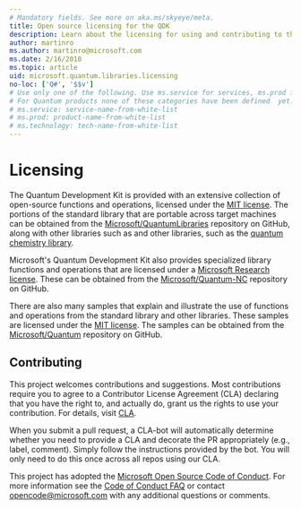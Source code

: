 ```yaml
---
# Mandatory fields. See more on aka.ms/skyeye/meta.
title: Open source licensing for the QDK
description: Learn about the licensing for using and contributing to the Microsoft Q# standard libraries - licensing and contributing.
author: martinro
ms.author: martinro@microsoft.com 
ms.date: 2/16/2018
ms.topic: article
uid: microsoft.quantum.libraries.licensing
no-loc: ['Q#', '$$v']
# Use only one of the following. Use ms.service for services, ms.prod for on-prem. Remove the # before the relevant field.
# For Quantum products none of these categories have been defined  yet.
# ms.service: service-name-from-white-list
# ms.prod: product-name-from-white-list
# ms.technology: tech-name-from-white-list
---
```

# Licensing #

The Quantum Development Kit is provided with an extensive collection of open-source functions and operations, licensed under the [MIT license](https://github.com/Microsoft/Quantum/blob/master/LICENSE.txt).
The portions of the standard library that are portable across target machines can be obtained from the [Microsoft/QuantumLibraries](https://github.com/Microsoft/QuantumLibraries) repository on GitHub, along with other libraries such as  and other libraries, such as the [quantum chemistry library](xref:microsoft.quantum.chemistry.concepts.intro).

Microsoft's Quantum Development Kit also provides specialized library functions and operations that are licensed under a [Microsoft Research license](https://github.com/Microsoft/Quantum-NC/blob/master/LICENSE).
These can be obtained from the [Microsoft/Quantum-NC](https://github.com/microsoft/quantum-nc) repository on GitHub.

There are also many samples that explain and illustrate the use of functions and operations from the standard library and other libraries.
These samples are licensed under the [MIT license](https://github.com/Microsoft/Quantum/blob/master/LICENSE.txt).
The samples can be obtained from the [Microsoft/Quantum](https://github.com/Microsoft/Quantum) repository on GitHub.

## Contributing ##

This project welcomes contributions and suggestions.
Most contributions require you to agree to a
Contributor License Agreement (CLA) declaring that you have the right to, and actually do, grant us
the rights to use your contribution. For details, visit [CLA](https://cla.microsoft.com).

When you submit a pull request, a CLA-bot will automatically determine whether you need to provide
a CLA and decorate the PR appropriately (e.g., label, comment). Simply follow the instructions
provided by the bot. You will only need to do this once across all repos using our CLA.

This project has adopted the [Microsoft Open Source Code of Conduct](https://opensource.microsoft.com/codeofconduct/).
For more information see the [Code of Conduct FAQ](https://opensource.microsoft.com/codeofconduct/faq/) or
contact [opencode@microsoft.com](mailto:opencode@microsoft.com) with any additional questions or comments.
